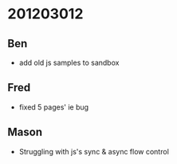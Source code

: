 # 201203012

## Ben
- add old js samples to sandbox



## Fred
- fixed 5 pages' ie bug


## Mason
- Struggling with js's sync & async flow control